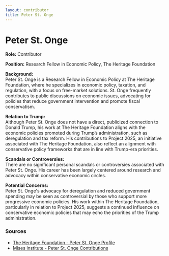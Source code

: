 ```yaml
---
layout: contributor
title: Peter St. Onge
---
```


# Peter St. Onge

**Role:** Contributor

**Position:** Research Fellow in Economic Policy, The Heritage Foundation

**Background:**  
Peter St. Onge is a Research Fellow in Economic Policy at The Heritage Foundation, where he specializes in economic policy, taxation, and regulation, with a focus on free-market solutions. St. Onge frequently contributes to public discussions on economic issues, advocating for policies that reduce government intervention and promote fiscal conservatism.

**Relation to Trump:**  
Although Peter St. Onge does not have a direct, publicized connection to Donald Trump, his work at The Heritage Foundation aligns with the economic policies promoted during Trump’s administration, such as deregulation and tax reform. His contributions to Project 2025, an initiative associated with The Heritage Foundation, also reflect an alignment with conservative policy frameworks that are in line with Trump-era priorities.

**Scandals or Controversies:**  
There are no significant personal scandals or controversies associated with Peter St. Onge. His career has been largely centered around research and advocacy within conservative economic circles.

**Potential Concerns:**  
Peter St. Onge's advocacy for deregulation and reduced government spending may be seen as controversial by those who support more progressive economic policies. His work within The Heritage Foundation, particularly in relation to Project 2025, suggests a continued influence on conservative economic policies that may echo the priorities of the Trump administration.

### Sources
- [The Heritage Foundation - Peter St. Onge Profile](https://www.heritage.org/staff/peter-st-onge)
- [Mises Institute - Peter St. Onge Contributions](https://mises.org/profile/peter-st-onge)
